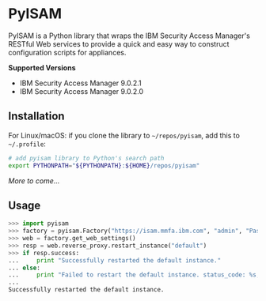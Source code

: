 # PyISAM

PyISAM is a Python library that wraps the IBM Security Access Manager's RESTful Web services to provide a
quick and easy way to construct configuration scripts for appliances.

**Supported Versions**

- IBM Security Access Manager 9.0.2.1
- IBM Security Access Manager 9.0.2.0

## Installation

For Linux/macOS: if you clone the library to `~/repos/pyisam`, add this to `~/.profile`:
```sh
# add pyisam library to Python's search path
export PYTHONPATH="${PYTHONPATH}:${HOME}/repos/pyisam"
```

*More to come...*


## Usage

```python
>>> import pyisam
>>> factory = pyisam.Factory("https://isam.mmfa.ibm.com", "admin", "Passw0rd")
>>> web = factory.get_web_settings()
>>> resp = web.reverse_proxy.restart_instance("default")
>>> if resp.success:
...     print "Successfully restarted the default instance."
... else:
...     print "Failed to restart the default instance. status_code: %s, data: %s" % (r.status_code, r.data)
...
Successfully restarted the default instance.
```
